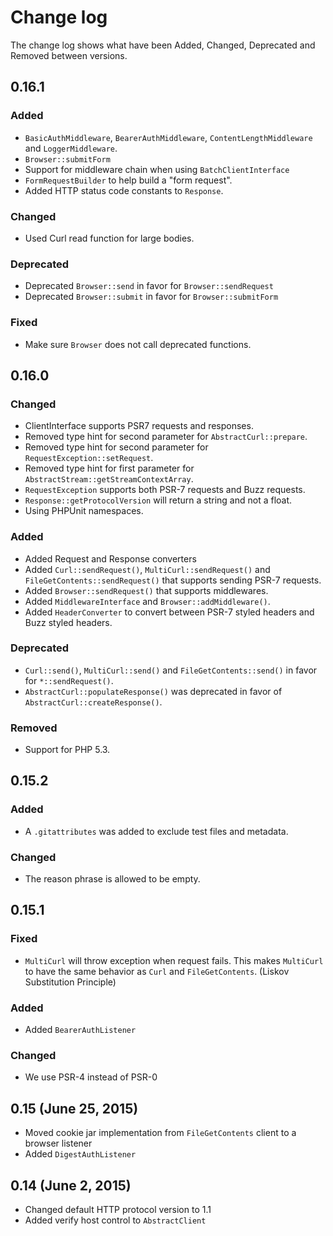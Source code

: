 # Change log

The change log shows what have been Added, Changed, Deprecated and Removed between versions. 

## 0.16.1

### Added

- `BasicAuthMiddleware`, `BearerAuthMiddleware`, `ContentLengthMiddleware` and `LoggerMiddleware`. 
- `Browser::submitForm`
- Support for middleware chain when using `BatchClientInterface`
- `FormRequestBuilder` to help build a "form request".
- Added HTTP status code constants to `Response`.

### Changed

- Used Curl read function for large bodies.

### Deprecated

- Deprecated `Browser::send` in favor for `Browser::sendRequest`
- Deprecated `Browser::submit` in favor for `Browser::submitForm`

### Fixed

- Make sure `Browser` does not call deprecated functions. 

## 0.16.0

### Changed

* ClientInterface supports PSR7 requests and responses. 
* Removed type hint for second parameter for `AbstractCurl::prepare`.
* Removed type hint for second parameter for `RequestException::setRequest`.
* Removed type hint for first parameter for `AbstractStream::getStreamContextArray`.
* `RequestException` supports both PSR-7 requests and Buzz requests. 
* `Response::getProtocolVersion` will return a string and not a float. 
* Using PHPUnit namespaces.

### Added 

* Added Request and Response converters
* Added `Curl::sendRequest()`, `MultiCurl::sendRequest()` and `FileGetContents::sendRequest()` that
  supports sending PSR-7 requests. 
* Added `Browser::sendRequest()` that supports middlewares.  
* Added `MiddlewareInterface` and `Browser::addMiddleware()`.
* Added `HeaderConverter` to convert between PSR-7 styled headers and Buzz styled headers. 

### Deprecated

* `Curl::send()`, `MultiCurl::send()` and `FileGetContents::send()` in favor for `*::sendRequest()`. 
* `AbstractCurl::populateResponse()` was deprecated in favor of `AbstractCurl::createResponse()`.

### Removed

* Support for PHP 5.3.

## 0.15.2

### Added 

* A `.gitattributes` was added to exclude test files and metadata.

### Changed

* The reason phrase is allowed to be empty.  

## 0.15.1 

### Fixed

 * `MultiCurl` will throw exception when request fails. This makes `MultiCurl` to have the same behavior as `Curl` and 
   `FileGetContents`. (Liskov Substitution Principle)  

### Added

* Added `BearerAuthListener`

### Changed

 * We use PSR-4 instead of PSR-0

## 0.15 (June 25, 2015)

 * Moved cookie jar implementation from `FileGetContents` client to a browser
   listener
 * Added `DigestAuthListener`

## 0.14 (June 2, 2015)

 * Changed default HTTP protocol version to 1.1
 * Added verify host control to `AbstractClient`
